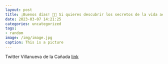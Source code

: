 ```yaml
---
layout: post
title: ¡Buenos días! 🦈🐠 Si quieres descubrir los secretos de la vida acuática, te proponemos un plan este sábado, 11 de marzo, y el dom...
date: 2023-03-07 14:21:25
categories: uncategorized
tags:
- random
image: /img/image.jpg
caption: This is a picture
---
```

Twitter Villanueva de la Cañada [link](https://twitter.com/AytoVDLCanada/status/1633023384865976322)
